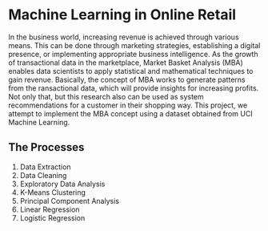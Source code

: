# Machine Learning in Online Retail

In the business world, increasing revenue is achieved through various means. This can be done through marketing strategies, establishing a digital presence, or implementing appropriate business intelligence. As the growth of transactional data in the marketplace, Market Basket Analysis (MBA) enables data scientists to apply statistical and mathematical techniques to gain revenue. Basically, the concept of MBA works to generate patterns from the ransactional data, which will provide insights for increasing profits. Not only that, but this research also can be used as system recommendations for a customer in their shopping way. This project, we attempt to implement the MBA concept using a dataset obtained from UCI Machine Learning.

## The Processes

1. Data Extraction
2. Data Cleaning
3. Exploratory Data Analysis
4. K-Means Clustering
5. Principal Component Analysis
6. Linear Regression
7. Logistic Regression
